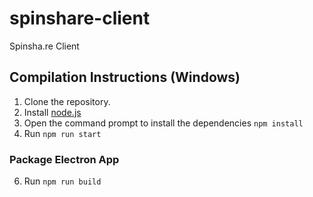 # spinshare-client
Spinsha.re Client
 
## Compilation Instructions (Windows)
1. Clone the repository.
2. Install [node.js](https://nodejs.org/)
3. Open the command prompt to install the dependencies ```npm install```
6. Run ```npm run start```

### Package Electron App
6. Run ```npm run build```
